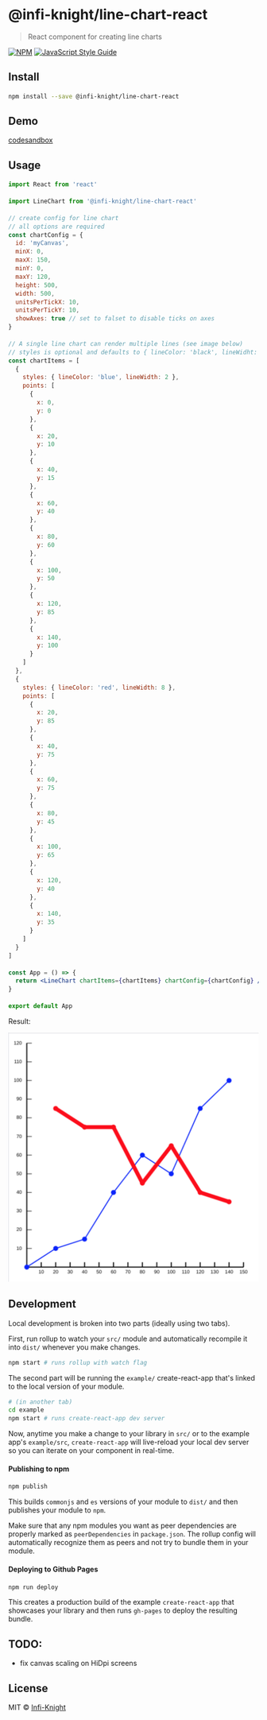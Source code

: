 # @infi-knight/line-chart-react

> React component for creating line charts

[![NPM](https://img.shields.io/npm/v/@infi-knight/line-chart-react.svg)](https://www.npmjs.com/package/@infi-knight/line-chart-react) [![JavaScript Style Guide](https://img.shields.io/badge/code_style-standard-brightgreen.svg)](https://standardjs.com)

## Install

```bash
npm install --save @infi-knight/line-chart-react
```

## Demo

[codesandbox](https://codesandbox.io/s/infi-knightline-chart-react-r3zk0)

## Usage

```jsx
import React from 'react'

import LineChart from '@infi-knight/line-chart-react'

// create config for line chart
// all options are required
const chartConfig = {
  id: 'myCanvas',
  minX: 0,
  maxX: 150,
  minY: 0,
  maxY: 120,
  height: 500,
  width: 500,
  unitsPerTickX: 10, 
  unitsPerTickY: 10,
  showAxes: true // set to falset to disable ticks on axes
}

// A single line chart can render multiple lines (see image below)
// styles is optional and defaults to { lineColor: 'black', lineWidht: 2 }
const chartItems = [
  {
    styles: { lineColor: 'blue', lineWidth: 2 },
    points: [
      {
        x: 0,
        y: 0
      },
      {
        x: 20,
        y: 10
      },
      {
        x: 40,
        y: 15
      },
      {
        x: 60,
        y: 40
      },
      {
        x: 80,
        y: 60
      },
      {
        x: 100,
        y: 50
      },
      {
        x: 120,
        y: 85
      },
      {
        x: 140,
        y: 100
      }
    ]
  },
  {
    styles: { lineColor: 'red', lineWidth: 8 },
    points: [
      {
        x: 20,
        y: 85
      },
      {
        x: 40,
        y: 75
      },
      {
        x: 60,
        y: 75
      },
      {
        x: 80,
        y: 45
      },
      {
        x: 100,
        y: 65
      },
      {
        x: 120,
        y: 40
      },
      {
        x: 140,
        y: 35
      }
    ]
  }
]

const App = () => {
  return <LineChart chartItems={chartItems} chartConfig={chartConfig} />
}

export default App

```

Result:

![](./docs/images/line-chart-react.png)

## Development

Local development is broken into two parts (ideally using two tabs).

First, run rollup to watch your `src/` module and automatically recompile it into `dist/` whenever you make changes.

```bash
npm start # runs rollup with watch flag
```

The second part will be running the `example/` create-react-app that's linked to the local version of your module.

```bash
# (in another tab)
cd example
npm start # runs create-react-app dev server
```

Now, anytime you make a change to your library in `src/` or to the example app's `example/src`, `create-react-app` will live-reload your local dev server so you can iterate on your component in real-time.

#### Publishing to npm

```bash
npm publish
```

This builds `commonjs` and `es` versions of your module to `dist/` and then publishes your module to `npm`.

Make sure that any npm modules you want as peer dependencies are properly marked as `peerDependencies` in `package.json`. The rollup config will automatically recognize them as peers and not try to bundle them in your module.

#### Deploying to Github Pages

```bash
npm run deploy
```

This creates a production build of the example `create-react-app` that showcases your library and then runs `gh-pages` to deploy the resulting bundle.

## TODO:

- fix canvas scaling on HiDpi screens


## License

MIT © [Infi-Knight](https://github.com/Infi-Knight)
